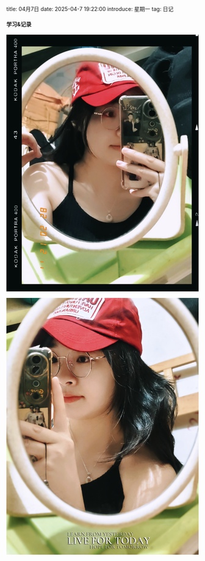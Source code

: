 title: 04月7日
date: 2025-04-7 19:22:00
introduce: 星期一
tag: 日记

#### 学习&记录
![1](/static/img/2025/04/7/1.jpg)

![2](/static/img/2025/04/7/2.jpg)

